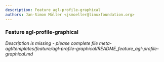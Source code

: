 ```yaml
---
description: Feature agl-profile-graphical
authors: Jan-Simon Möller <jsmoeller@linuxfoundation.org>
---
```

	
### Feature agl-profile-graphical
	 
*Description is missing - please complete file meta-agl/templates/feature/agl-profile-graphical/README_feature_agl-profile-graphical.md*

